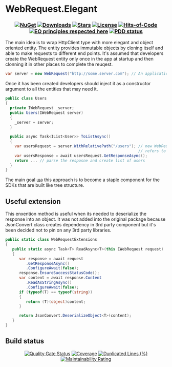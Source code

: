 # WebRequest.Elegant
<h3 align="center">
   
  [![NuGet](https://img.shields.io/nuget/v/WebRequest.Elegant.svg)](https://www.nuget.org/packages/WebRequest.Elegant/) 
  [![Downloads](https://img.shields.io/nuget/dt/WebRequest.Elegant.svg)](https://www.nuget.org/WebRequest.Elegant/)
  [![Stars](https://img.shields.io/github/stars/DenisZhukovski/WebRequest.Elegant?color=brightgreen)](https://github.com/DenisZhukovski/WebRequest.Elegant/stargazers) 
  [![License](https://img.shields.io/badge/license-MIT-blue.svg)](LICENSE.md) 
  [![Hits-of-Code](https://hitsofcode.com/github/deniszhukovski/webrequest.elegant)](https://hitsofcode.com/view/github/deniszhukovski/webrequest.elegant)
  [![EO principles respected here](https://www.elegantobjects.org/badge.svg)](https://www.elegantobjects.org)
  [![PDD status](https://www.0pdd.com/svg?name=deniszhukovski/webrequest.elegant)](https://www.0pdd.com/p?name=deniszhukovski/webrequest.elegant)
</h3>

The main idea is to wrap HttpClient type with more elegant and object oriented entity. The entity provides immutable objects by cloning itself and able to make requests to different end points. It's assumed that developers create the WebRequest entity only once in the app at startup and then clonning it in other places to complete the reuqest.

```cs
var server = new WebRequest("http://some.server.com"); // An application creates the WebRequest only once and then reuses it.
```
Once it has been created developers should inject it as a constructor argument to all the entities that may need it.

```cs
public class Users
{
  private IWebRequest _server;
  public Users(IWebRequest server)
  {
    _server = server;
  }
  
  public async Task<IList<User>> ToListAsync()
  {
    var usersRequest = server.WithRelativePath("/users"); // new WebRequest object will be created and 
                                                          // refers to http://some.server.com/users
    var usersResponse = await usersRequest.GetResponseAsync();
    return ... // parse the resposne and create list of users
  }
}
```

The main goal ща this approach is to become a staple component for the SDKs that are built like tree structure.

## Useful extension
This enxention method is useful when its needed to deserialize the response into an object. It was not added into the original package because JsonConvert class creates dependency in 3rd party component but it's been decided not to pin on any 3rd party libraries.

```cs
public static class WebRequestExtensions
{
   public static async Task<T> ReadAsync<T>(this IWebRequest request)
   {
      var response = await request
         .GetResponseAsync()
         .ConfigureAwait(false);
      response.EnsureSuccessStatusCode();
      var content = await response.Content
         .ReadAsStringAsync()
         .ConfigureAwait(false);
      if (typeof(T) == typeof(string))
      {
         return (T)(object)content;
      }

      return JsonConvert.DeserializeObject<T>(content);
   }
}
```

## Build status

<div align="center">
  
   [![Quality Gate Status](https://sonarcloud.io/api/project_badges/measure?project=DenisZhukovski_WebRequest.Elegant&metric=alert_status)](https://sonarcloud.io/dashboard?id=DenisZhukovski_WebRequest.Elegant) 
   [![Coverage](https://sonarcloud.io/api/project_badges/measure?project=DenisZhukovski_WebRequest.Elegant&metric=coverage)](https://sonarcloud.io/dashboard?id=DenisZhukovski_WebRequest.Elegant)
   [![Duplicated Lines (%)](https://sonarcloud.io/api/project_badges/measure?project=DenisZhukovski_WebRequest.Elegant&metric=duplicated_lines_density)](https://sonarcloud.io/dashboard?id=DenisZhukovski_WebRequest.Elegant)
   [![Maintainability Rating](https://sonarcloud.io/api/project_badges/measure?project=DenisZhukovski_WebRequest.Elegant&metric=sqale_rating)](https://sonarcloud.io/dashboard?id=DenisZhukovski_WebRequest.Elegant) 
</div>


